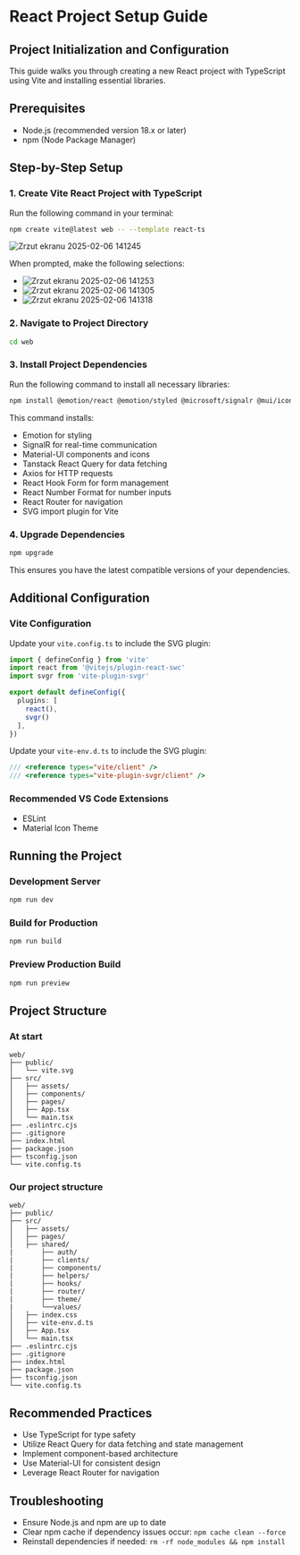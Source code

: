 # React Project Setup Guide

## Project Initialization and Configuration

This guide walks you through creating a new React project with TypeScript using Vite and installing essential libraries.

## Prerequisites

- Node.js (recommended version 18.x or later)
- npm (Node Package Manager)

## Step-by-Step Setup

### 1. Create Vite React Project with TypeScript

Run the following command in your terminal:

```bash
npm create vite@latest web -- --template react-ts
```
![Zrzut ekranu 2025-02-06 141245](https://github.com/user-attachments/assets/a5b45fa3-ad22-4cec-aee7-6f44c96c84c7)

When prompted, make the following selections:
- ![Zrzut ekranu 2025-02-06 141253](https://github.com/user-attachments/assets/a0236aa0-b985-4523-ac4f-28273091650c)
- ![Zrzut ekranu 2025-02-06 141305](https://github.com/user-attachments/assets/320015ff-a1c1-461f-a5ed-a92711b614c7)
- ![Zrzut ekranu 2025-02-06 141318](https://github.com/user-attachments/assets/3f41dc8e-4955-429f-bcc6-d39a5b94fdc8)


### 2. Navigate to Project Directory

```bash
cd web
```

### 3. Install Project Dependencies

Run the following command to install all necessary libraries:

```bash
npm install @emotion/react @emotion/styled @microsoft/signalr @mui/icons-material @mui/material @mui/x-data-grid @tanstack/react-query @toolpad/core axios react-hook-form react-number-format react-router-dom vite-plugin-svgr
```

This command installs:
- Emotion for styling
- SignalR for real-time communication
- Material-UI components and icons
- Tanstack React Query for data fetching
- Axios for HTTP requests
- React Hook Form for form management
- React Number Format for number inputs
- React Router for navigation
- SVG import plugin for Vite

### 4. Upgrade Dependencies

```bash
npm upgrade
```

This ensures you have the latest compatible versions of your dependencies.

## Additional Configuration

### Vite Configuration

Update your `vite.config.ts` to include the SVG plugin:

```typescript
import { defineConfig } from 'vite'
import react from '@vitejs/plugin-react-swc'
import svgr from 'vite-plugin-svgr'

export default defineConfig({
  plugins: [
    react(),
    svgr()
  ],
})
```
Update your `vite-env.d.ts` to include the SVG plugin:

```typescript
/// <reference types="vite/client" />
/// <reference types="vite-plugin-svgr/client" />
```

### Recommended VS Code Extensions

- ESLint
- Material Icon Theme

## Running the Project

### Development Server

```bash
npm run dev
```

### Build for Production

```bash
npm run build
```

### Preview Production Build

```bash
npm run preview
```

## Project Structure

### At start
```
web/
├── public/
│   └── vite.svg
├── src/
│   ├── assets/
│   ├── components/
│   ├── pages/
│   ├── App.tsx
│   └── main.tsx
├── .eslintrc.cjs
├── .gitignore
├── index.html
├── package.json
├── tsconfig.json
└── vite.config.ts
```

### Our project structure
```
web/
├── public/
├── src/
│   ├── assets/
│   ├── pages/
│   ├── shared/
|       ├── auth/
|       ├── clients/
|       ├── components/
|       ├── helpers/
|       ├── hooks/
|       ├── router/
|       ├── theme/
|       └──values/
│   ├── index.css
│   ├── vite-env.d.ts
│   ├── App.tsx
│   └── main.tsx
├── .eslintrc.cjs
├── .gitignore
├── index.html
├── package.json
├── tsconfig.json
└── vite.config.ts
```

## Recommended Practices

- Use TypeScript for type safety
- Utilize React Query for data fetching and state management
- Implement component-based architecture
- Use Material-UI for consistent design
- Leverage React Router for navigation

## Troubleshooting

- Ensure Node.js and npm are up to date
- Clear npm cache if dependency issues occur: `npm cache clean --force`
- Reinstall dependencies if needed: `rm -rf node_modules && npm install`
